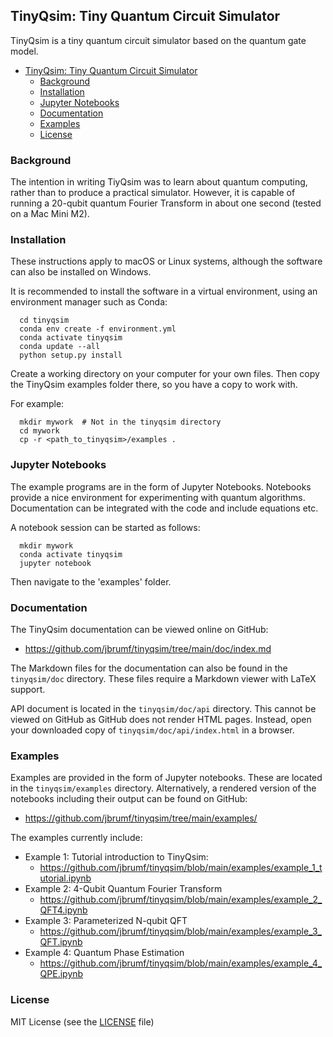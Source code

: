 ## TinyQsim: Tiny Quantum Circuit Simulator

TinyQsim is a tiny quantum circuit simulator based on the quantum gate model.

<!-- TOC -->

- [TinyQsim: Tiny Quantum Circuit Simulator](#tinyqsim-tiny-quantum-circuit-simulator)
  - [Background](#background)
  - [Installation](#installation)
  - [Jupyter Notebooks](#jupyter-notebooks)
  - [Documentation](#documentation)
  - [Examples](#examples)
  - [License](#license)

<!-- TOC -->

### Background

The intention in writing TiyQsim was to learn about quantum computing, rather than to produce a practical simulator. However, it is capable of running a 20-qubit quantum Fourier Transform in about one second (tested on a Mac Mini M2).

### Installation

These instructions apply to macOS or Linux systems, although the software can also be installed on Windows.

It is recommended to install the software in a virtual environment, using an environment manager such as Conda:

```
  cd tinyqsim
  conda env create -f environment.yml
  conda activate tinyqsim
  conda update --all
  python setup.py install
```

Create a working directory on your computer for your own files. Then copy the TinyQsim examples folder there, so you have a copy to work with.

For example:

```
  mkdir mywork  # Not in the tinyqsim directory
  cd mywork
  cp -r <path_to_tinyqsim>/examples .
```

### Jupyter Notebooks

The example programs are in the form of Jupyter Notebooks. Notebooks provide a nice environment for experimenting with quantum algorithms. Documentation can be integrated with the code and include equations etc.

A notebook session can be started as follows:

```
  mkdir mywork
  conda activate tinyqsim
  jupyter notebook
```

Then navigate to the 'examples' folder.

### Documentation

The TinyQsim documentation can be viewed online on GitHub:

- https://github.com/jbrumf/tinyqsim/tree/main/doc/index.md

The Markdown files for the documentation can also be found in the `tinyqsim/doc` directory. These files require a Markdown viewer with LaTeX support.

API document is located in the `tinyqsim/doc/api` directory. This cannot be viewed on GitHub as GitHub does not render HTML pages. Instead, open your downloaded copy of `tinyqsim/doc/api/index.html` in a browser. 

### Examples

Examples are provided in the form of Jupyter notebooks. These are located in the `tinyqsim/examples` directory. Alternatively, a rendered version of the notebooks including their output can be found on GitHub:

- https://github.com/jbrumf/tinyqsim/tree/main/examples/

The examples currently include:

- Example 1: Tutorial introduction to TinyQsim:
    - https://github.com/jbrumf/tinyqsim/blob/main/examples/example_1_tutorial.ipynb
- Example 2: 4-Qubit Quantum Fourier Transform
    - https://github.com/jbrumf/tinyqsim/blob/main/examples/example_2_QFT4.ipynb
- Example 3: Parameterized N-qubit QFT
    - https://github.com/jbrumf/tinyqsim/blob/main/examples/example_3_QFT.ipynb
- Example 4: Quantum Phase Estimation
    - https://github.com/jbrumf/tinyqsim/blob/main/examples/example_4_QPE.ipynb

### License

MIT License (see the [LICENSE](LICENSE) file)







